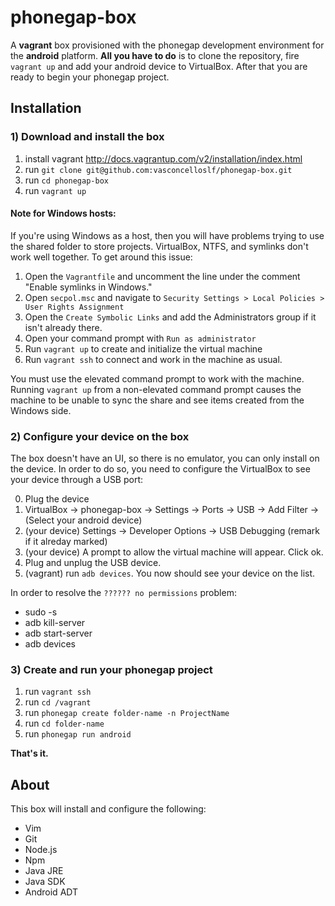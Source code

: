 # phonegap-box #

A **vagrant** box provisioned with the phonegap development environment for the **android** platform. **All you have to do** is to clone the repository, fire `vagrant up` and add your android device to VirtualBox. After that you are ready to begin your phonegap project.

## Installation ##

### 1) Download and install the box ###

1. install vagrant http://docs.vagrantup.com/v2/installation/index.html
2. run `git clone git@github.com:vasconcelloslf/phonegap-box.git`
3. run `cd phonegap-box`
3. run `vagrant up`

#### Note for Windows hosts:

If you're using Windows as a host, then you will have problems trying to use the shared folder to store projects. VirtualBox, NTFS, and symlinks don't work well together. To get around this issue:

1. Open the `Vagrantfile` and uncomment the line under the comment "Enable symlinks in Windows."
2. Open `secpol.msc` and navigate to `Security Settings > Local Policies > User Rights Assignment`
3. Open the `Create Symbolic Links` and add the Administrators group if it isn't already there.
4. Open your command prompt with `Run as administrator` 
5. Run `vagrant up` to create and initialize the virtual machine
6. Run `vagrant ssh` to connect and work in the machine as usual.

You must use the elevated command prompt to work with the machine. Running `vagrant up` from a non-elevated command prompt causes the machine to be unable to sync the share and see items created from the Windows side.

### 2) Configure your device on the box ###

The box doesn't have an UI, so there is no emulator, you can only install on the device. In order to do so, you need to configure the VirtualBox to see your device through a USB port:

0. Plug the device
1. VirtualBox -> phonegap-box -> Settings -> Ports -> USB -> Add Filter -> (Select your android device)
2. (your device) Settings -> Developer Options -> USB Debugging (remark if it alreday marked)
3. (your device) A prompt to allow the virtual machine will appear. Click ok.
4. Plug and unplug the USB device.
5. (vagrant) run `adb devices`. You now should see your device on the list. 

In order to resolve the `?????? no permissions` problem:

* sudo -s
* adb kill-server
* adb start-server
* adb devices

### 3) Create and run your phonegap project ###

1. run `vagrant ssh`
2. run `cd /vagrant`
3. run `phonegap create folder-name -n ProjectName`
4. run `cd folder-name`
5. run `phonegap run android`

**That's it.**

## About ##

This box will install and configure the following:

* Vim
* Git
* Node.js
* Npm
* Java JRE
* Java SDK
* Android ADT
